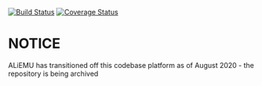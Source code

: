 [![Build Status](https://travis-ci.org/aliemteam/ALiEMU.svg?branch=master)](https://travis-ci.org/aliemteam/ALiEMU)
[![Coverage Status](https://coveralls.io/repos/github/aliemteam/ALiEMU/badge.svg?branch=master)](https://coveralls.io/github/aliemteam/ALiEMU?branch=master)

# NOTICE
ALiEMU has transitioned off this codebase platform as of August 2020 - the repository is being archived
